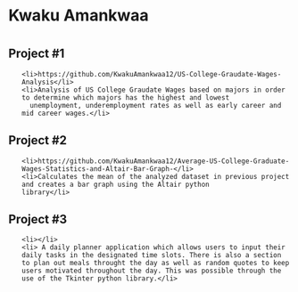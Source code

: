 
<html>
  <head></head>



<body>
<h1>Kwaku Amankwaa<h1>
  
  <h2>Project #1</h2>
  
  <ul>
    
    <li>https://github.com/KwakuAmankwaa12/US-College-Graudate-Wages-Analysis</li>
    <li>Analysis of US College Graudate Wages based on majors in order to determine which majors has the highest and lowest
      unemployment, underemployment rates as well as early career and mid career wages.</li>
   
  </ul>
  
  
  
  
  <h2>Project #2</h2>
  
  <ul>
    
    <li>https://github.com/KwakuAmankwaa12/Average-US-College-Graduate-Wages-Statistics-and-Altair-Bar-Graph-</li>
    <li>Calculates the mean of the analyzed dataset in previous project and creates a bar graph using the Altair python         library</li>
    
  </ul>
  
  
  
  
  <h2>Project #3</h2>
  
  <ul>
    
    <li></li>
    <li> A daily planner application which allows users to input their daily tasks in the designated time slots. There is also a section to plan out meals throught the day as well as random quotes to keep users motivated throughout the day. This was possible through the use of the Tkinter python library.</li>
    
  </ul>
  
  
  
  </body>
  </html>


